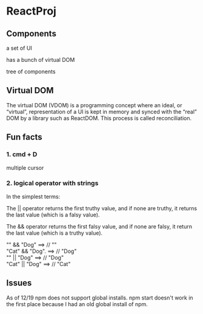# ReactProj

## Components

a set of UI

has a bunch of virtual DOM

tree of components

## Virtual DOM

The virtual DOM (VDOM) is a programming concept where an ideal, or “virtual”, representation of a UI is kept in memory and synced with the “real” DOM by a library such as ReactDOM. This process is called reconciliation.

## Fun facts

### 1. cmd + D
multiple cursor 

### 2. logical operator with strings 
In the simplest terms:

The || operator returns the first truthy value, and if none are truthy, it returns the last value (which is a falsy value).

The && operator returns the first falsy value, and if none are falsy, it return the last value (which is a truthy value).

"" && "Dog"   ==>  // ""
<br>"Cat" && "Dog". ==>  // "Dog"
<br>"" || "Dog"  ==>   // "Dog"
<br>"Cat" || "Dog" ==> // "Cat"

## Issues

As of 12/19 npm does not support global installs. 
npm start doesn't work in the first place because I had an old global install of npm.


